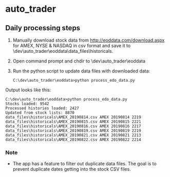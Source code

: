 # auto_trader

 
## Daily processing steps

1. Manually download stock data from http://eoddata.com/download.aspx for AMEX, NYSE & NASDAQ in csv format and save it to \dev\auto_trader\eoddata\data_files\historicals\.
2. Open command prompt and chdir to \dev\auto_trader\eoddata
3. Run the python script to update data files with downloaded data:

    ```dos
    C:\dev\auto_trader\eoddata>python process_edo_data.py
    ```

Output looks like this:

```
C:\dev\auto_trader\eoddata>python process_edo_data.py
Stocks loaded: 9542
Processed histories loaded: 2427
Updated from stock lists: 8870
data_files\historicals\AMEX_20190814.csv AMEX 20190814 2219
data_files\historicals\AMEX_20190815.csv AMEX 20190815 2221
data_files\historicals\AMEX_20190816.csv AMEX 20190816 2217
data_files\historicals\AMEX_20190819.csv AMEX 20190819 2219
data_files\historicals\AMEX_20190821.csv AMEX 20190821 2213
data_files\historicals\AMEX_20190822.csv AMEX 20190822 2214
```

### Note

- The app has a feature to filter out duplicate data files.  The goal is to prevent duplicate dates getting into the stock CSV files.